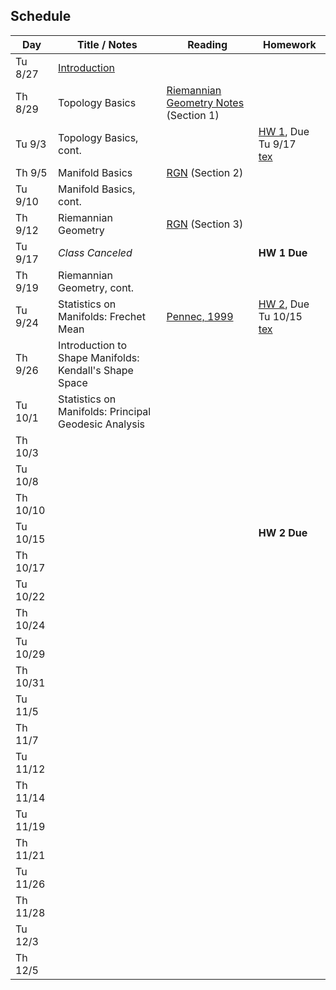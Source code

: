 ## Schedule

| Day      | Title / Notes                                                      | Reading       | Homework                              |
|----------|--------------------------------------------------------------------|---------------|---------------------------------------|
| Tu 8/27  | [Introduction](lectures/L01-Introduction.pdf) | | |
| Th 8/29  | Topology Basics | [Riemannian Geometry Notes](notes/RiemannianGeometryNotes.pdf) (Section 1) | |
| Tu 9/3   | Topology Basics, cont. | | [HW 1](homeworks/hw1.pdf), Due Tu 9/17 <br> [tex](homeworks/hw1.tex)|
| Th 9/5   | Manifold Basics | [RGN](notes/RiemannianGeometryNotes.pdf) (Section 2) | |
| Tu 9/10  | Manifold Basics, cont. | | |
| Th 9/12  | Riemannian Geometry | [RGN](notes/RiemannianGeometryNotes.pdf) (Section 3) | |
| Tu 9/17  | *Class Canceled* | | **HW 1 Due** |
| Th 9/19  | Riemannian Geometry, cont. | | |
| Tu 9/24  | Statistics on Manifolds: Frechet Mean | [Pennec, 1999](http://www-sop.inria.fr/asclepios/Publications/Xavier.Pennec/Pennec.NSIP99.pdf) | [HW 2](homeworks/hw2.pdf), Due Tu 10/15 <br> [tex](homeworks/hw2.tex) |
| Th 9/26  | Introduction to Shape Manifolds: Kendall's Shape Space | | |
| Tu 10/1  | Statistics on Manifolds: Principal Geodesic Analysis | | |
| Th 10/3  | | | |
| Tu 10/8  | | | |
| Th 10/10 | | | |
| Tu 10/15 | | | **HW 2 Due** |
| Th 10/17 | | | |
| Tu 10/22 | | | |
| Th 10/24 | | | |
| Tu 10/29 | | | |
| Th 10/31 | | | |
| Tu 11/5  | | | |
| Th 11/7  | | | |
| Tu 11/12 | | | |
| Th 11/14 | | | |
| Tu 11/19 | | | |
| Th 11/21 | | | |
| Tu 11/26 | | | |
| Th 11/28 | | | |
| Tu 12/3  | | | |
| Th 12/5  | | | |
